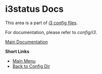 # i3status Docs

This area is a part of [i3 config files](https://github.com/mahdymirzade/dotfiles/tree/main/config/i3).

For documentation, please refer to _config/i3_.

[Main Documentation](https://i3wm.org/docs/userguide.html#_configuring_i3bar)

**Short Links**
- [Main Menu](./../../../../)
- [Back to Config Dir](./../)
